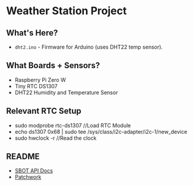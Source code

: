 # Weather Station Project

## What's Here?
 * `dht2.ino` - Firmware for Arduino (uses DHT22 temp sensor).
 
## What Boards + Sensors?
 * Raspberry Pi Zero W
 * Tiny RTC DS1307
 * DHT22 Humidity and Temperature Sensor

## Relevant RTC Setup
 * sudo modprobe rtc-ds1307 //Load RTC Module
 * echo ds1307 0x68 | sudo tee /sys/class/i2c-adapter/i2c-1/new_device
 * sudo hwclock -r //Read the clock

## README

 * [SBOT API Docs](https://scuttlebot.io/)
 * [Patchwork](https://github.com/ssbc/patchwork)
